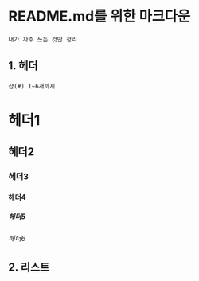 # README.md를 위한 마크다운
	내가 자주 쓰는 것만 정리

## 1. 헤더
	샵(#) 1~6개까지
# 헤더1
## 헤더2
### 헤더3
#### 헤더4
##### 헤더5
###### 헤더6

## 2. 리스트

